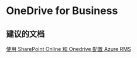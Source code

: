 <properties
    pageTitle="onedrive for business"
    description="OneDrive for Business"
    service="microsoft.rightsmanagement"
    resource="rightsmanagement"
    authors="aashu"
    displayOrder=""
    selfHelpType="generic"
    supportTopicIds="32335892"
    resourceTags=""
    productPesIds="14997"
    cloudEnvironments="public"
/>


# OneDrive for Business

## **建议的文档**
[使用 SharePoint Online 和 Onedrive 配置 Azure RMS](https://technet.microsoft.com/library/dn905447.aspx)



<!--HONumber=Jul16_HO4-->


